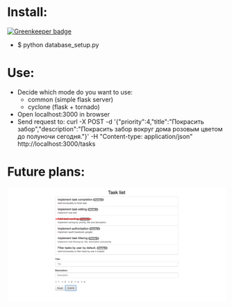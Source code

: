 # Install:

[![Greenkeeper badge](https://badges.greenkeeper.io/maxbogus/tasks_queue.svg)](https://greenkeeper.io/)

* $ python database_setup.py

# Use:
* Decide which mode do you want to use:
    * common (simple flask server)
    * cyclone (flask + tornado)
* Open localhost:3000 in browser
* Send request to: curl -X POST -d '{"priority":4,"title":"Покрасить забор","description":"Покрасить забор вокруг дома розовым цветом до полуночи сегодня."}' -H "Content-type: application/json" http://localhost:3000/tasks

# Future plans:
![My image](https://github.com/maxbogus/tasks_queue/blob/master/images/future_plans.png)